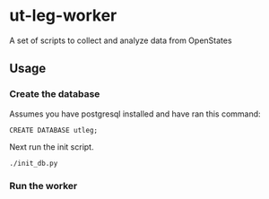 # ut-leg-worker

A set of scripts to collect and analyze data from OpenStates

## Usage

### Create the database

Assumes you have postgresql installed and have ran this command:

```psql
CREATE DATABASE utleg;
```

Next run the init script.

```sh
./init_db.py
```

### Run the worker